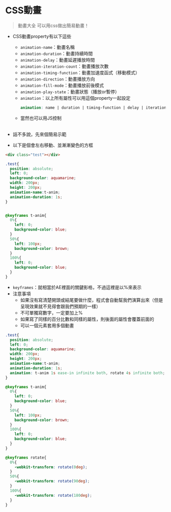 # CSS動畫
> 動畫大全
> 可以用css做出簡易動畫！

* CSS動畫property有以下這些
  * ``` animation-name ```：動畫名稱
  * ``` animation-duration ```：動畫持續時間
  * ``` animation-delay ```：動畫延遲播放時間
  * ``` animation-iteration-count ```：動畫播放次數
  * ``` animation-timing-function ```：動畫加速度函式（移動模式）
  * ``` animation-direction ```：動畫播放方向
  * ``` animation-fill-mode ```：動畫播放前後模式
  * ``` animation-play-state ```：動畫狀態（播放or暫停）
  * ``` animation ```：以上所有屬性可以用這個property一起設定
    ```scss
    animation: name | duration | timing-function | delay | iteration-count | direction | fill-mode | play-state;
    ```
  * 當然也可以用JS控制
  <br><br>


* 話不多說，先來個簡易示範
* 以下是個會左右移動、並漸漸變色的方框

```html
<div class="test"></div>
```

```scss
.test{
  position: absolute;
  left: 0;
  background-color: aquamarine;
  width: 200px;
  height: 200px;
  animation-name:t-anim;
  animation-duration: 1s;
}


@keyframes t-anim{
  0%{
    left: 0;
    background-color: blue;
  }
  50%{
    left: 100px;
    background-color: brown;
  }
  100%{
    left: 0;
    background-color: blue;
  }
}
```

* ``` keyframes ```：就相當於AE裡面的關鍵影格，不過這裡是以%來表示
* 注意事項
  * 如果沒有寫清楚開頭或結尾要做什麼，程式會自動幫我們演算出來（但是呈現效果就不見得會跟我們預期的一樣）
  * 不可單獨寫數字，一定要加上%
  * 如果寫了同樣的百分比數和同樣的屬性，則後面的屬性會覆蓋前面的
  * 可以一個元素套用多個動畫

```scss
.test{
  position: absolute;
  left: 0;
  background-color: aquamarine;
  width: 200px;
  height: 200px;
  animation-name:t-anim;
  animation-duration: 1s;
  animation: t-anim 1s ease-in infinite both, rotate 4s infinite both;
}

@keyframes t-anim{
  0%{
    left: 0;
    background-color: blue;
  }
  50%{
    left: 100px;
    background-color: brown;
  }
  100%{
    left: 0;
    background-color: blue;
  }
}

@keyframes rotate{
  0%{
    -webkit-transform: rotate(0deg);
  }
  50%{
    -webkit-transform: rotate(90deg);
  }
  100%{
    -webkit-transform: rotate(180deg);
  }
}
```
